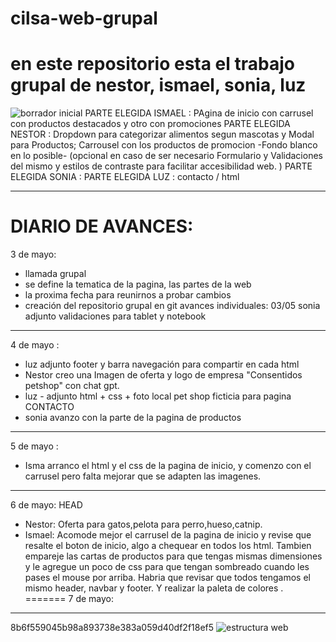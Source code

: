 # cilsa-web-grupal
# en este repositorio esta el trabajo grupal de nestor, ismael, sonia, luz
![borrador inicial](https://github.com/user-attachments/assets/97cabee3-a20f-4dbc-9d00-44c3a029213c)
PARTE ELEGIDA ISMAEL : PAgina de inicio con carrusel con productos destacados y otro con promociones
PARTE ELEGIDA NESTOR : Dropdown para categorizar alimentos segun mascotas y Modal para Productos; Carrousel con los productos de promocion -Fondo blanco en lo posible- (opcional en caso de ser necesario Formulario y Validaciones del mismo y estilos de contraste para facilitar accesibilidad web. )
PARTE ELEGIDA SONIA : 
PARTE ELEGIDA LUZ : contacto / html 
**********************
# DIARIO DE AVANCES: 
3 de mayo: 
* llamada grupal
* se define la tematica de la pagina, las partes de la web
* la proxima fecha para reunirnos a probar cambios
*  creación del repositorio grupal en git 
avances individuales: 03/05 sonia adjunto validaciones para tablet y notebook 
***********************
4 de mayo :
* luz adjunto footer y barra navegación para compartir en cada html 
* Nestor creo una Imagen de oferta y logo de empresa "Consentidos petshop" con chat gpt.
* luz - adjunto html + css + foto local pet shop ficticia para pagina CONTACTO 
* sonia avanzo con la parte de la pagina de productos
***********************
5 de mayo :
* Isma arranco el html y el css de la pagina de inicio, y comenzo con el carrusel pero falta mejorar que se adapten las imagenes.
***********************
6 de mayo: 
 HEAD
* Nestor: Oferta para gatos,pelota para perro,hueso,catnip.
* Ismael: Acomode mejor el carrusel de la pagina de inicio y revise que resalte el boton de inicio, algo a chequear en todos los html. Tambien empareje las cartas de productos para que tengas mismas dimensiones y le agregue un poco de css para que tengan sombreado cuando les pases el mouse por arriba. Habria que revisar que todos tengamos el mismo header, navbar y footer. Y realizar la paleta de colores .
=======
7 de mayo: 
***********************
8b6f559045b98a893738e383a059d40df2f18ef5
![estructura web](https://github.com/user-attachments/assets/e3a667ab-028f-4b8e-92ab-17cc53b5c8a0)

